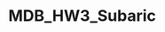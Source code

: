 # MDB_HW3_Subaric

<!-- Task 1. The goal of this assignment is to become comfortable connecting a database to an
application. You need to create an application that lets a user interact and manage the
following tables from our in- class example: -->